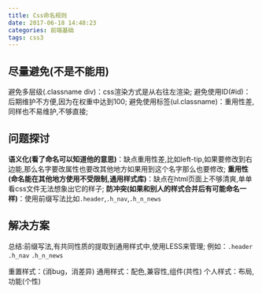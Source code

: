 ```yaml
---
title: Css命名规则
date: 2017-06-18 14:48:23
categories: 前端基础
tags: css3
---
```

## 尽量避免(不是不能用)
避免多层级(.classname div)：css渲染方式是从右往左渲染;
避免使用ID(#id)：后期维护不方便,因为在权重中达到100;
避免使用标签(ul.classname)：重用性差,同样也不易维护,不够直接;

## 问题探讨
**语义化(看了命名可以知道他的意思)**：缺点重用性差,比如left-tip,如果要修改到右边能,那么名字要改属性也要改其他地方如果用到这个名字那么也要修改;
**重用性(命名能在其他地方使用不受限制,通用样式库)**：缺点在html页面上不够清爽,单单看css文件无法想象出它的样子;
**防冲突(如果和别人的样式合并后有可能命名一样)**：使用前缀写法比如`.header`,`.h_nav`,`.h_n_news`

## 解决方案
总结:前缀写法,有共同性质的提取到通用样式中,使用LESS来管理;
例如：`.header` `.h_nav` `.h_n_news`

重置样式：(消bug，消差异)
通用样式：配色,兼容性,组件(共性)
个人样式：布局,功能(个性)

